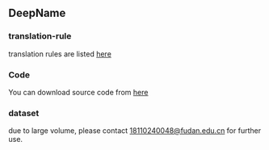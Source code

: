 ## DeepName






### translation-rule
translation rules are listed [here](rules.pdf)


### Code

You can download source code from [here](code.zip)

### dataset
due to large volume, please contact 18110240048@fudan.edu.cn for further use.
